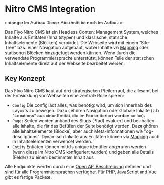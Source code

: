 # Nitro CMS Integration

:::danger Im Aufbau
Dieser Abschnitt ist noch im Aufbau
:::

Das Flyo Nitro CMS ist ein Headless Content Management System, welches Inhalte aus Entitäten (Inhaltstypen) und klassische, statische Inhaltselemente (Blöcken) verbindet. Die Webseite wird mit einem "Site-Tree" bzw. einer Navigation aufgebaut, wobei Inhalte via [Mapping](/infos/mapping) oder statischen Blöcken hinzugefügt werden kännen. Wenn durch die verwendete Programmiersprache unterstützt, können Teile der statischen Inhaltselemente direkt auf der Webseite bearbeitet werden.

## Key Konzept

Das Flyo Nitro CMS baut auf drei strategischen Pfeilern auf, die allesamt bei der Entwicklung von Webseiten eine zentrale Rolle spielen:

- `Config` Die config lädt alles, was benötigt wird, um sich innerhalb des Layouts zu bewegen. Dazu gehören Navigation oder Globale Inhalte (z.b "Locations" aus einer Entität, die im Footer iteriert werden sollen).
- `Pages` Seiten werden anhand des Slugs (Pfad) evaluiert und beinhalten alle Inhalte, die für das Befüllen der Seite benötigt werden. Dazu ghören alle Inhaltselemente (Blöcke), aber auch Meta-Informationen wie "og-descriptions". Dynamisch Inhalte aus Entitäten können via [Mapping](/infos/mapping) auch in Inhaltselementen verwendet werden.
- `Entity` Entiäten können mittels unique identifier abgerufen werden (wenn diese im Nitro CMS konfiguriert wurden) und geben alle Details (Felder) zu einem bestimmten Inhalt aus.

Alle Endpunkte werden durch eine [Open API Beschreibung](https://api.flyo.cloud/nitro/openapi) definiert und sind für alle Programmiersprachen verfügbar. Für [PHP](php), [JavaScript](javascript) und [Vue](vue) gibt es fertige Packete.
